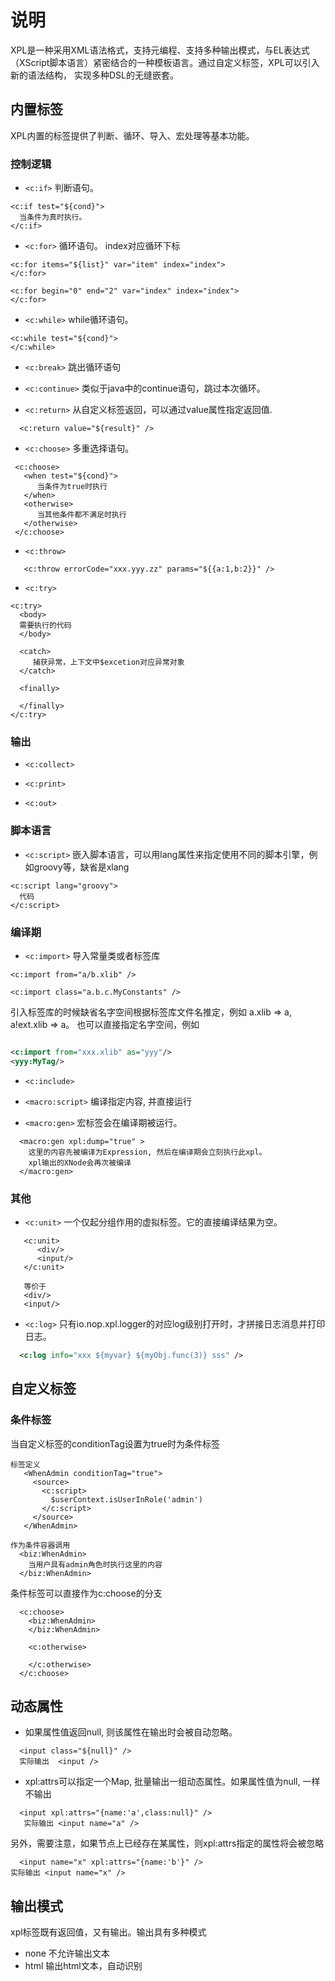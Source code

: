 # 说明

XPL是一种采用XML语法格式，支持元编程、支持多种输出模式，与EL表达式（XScript脚本语言）紧密结合的一种模板语言。通过自定义标签，XPL可以引入新的语法结构，
实现多种DSL的无缝嵌套。

## 内置标签

XPL内置的标签提供了判断、循环、导入、宏处理等基本功能。

### 控制逻辑

* `<c:if>`
  判断语句。

````
<c:if test="${cond}">
  当条件为真时执行。
</c:if>
````   

* `<c:for>`
  循环语句。
  index对应循环下标

````
<c:for items="${list}" var="item" index="index">
</c:for>

<c:for begin="0" end="2" var="index" index="index">
</c:for>
````

* `<c:while>`
  while循环语句。

````
<c:while test="${cond}">
</c:while>
````   

* `<c:break>`
  跳出循环语句

* `<c:continue>`
  类似于java中的continue语句，跳过本次循环。

* `<c:return>`
  从自定义标签返回，可以通过value属性指定返回值.

````
  <c:return value="${result}" />
````

* `<c:choose>`
  多重选择语句。

````
 <c:choose>
   <when test="${cond}">
      当条件为true时执行
   </when>
   <otherwise>
      当其他条件都不满足时执行
   </otherwise>
 </c:choose>
````   

* `<c:throw>`

````
   <c:throw errorCode="xxx.yyy.zz" params="${{a:1,b:2}}" />
````

* `<c:try>`

````
<c:try>
  <body>
  需要执行的代码
  </body>
  
  <catch>
     捕获异常，上下文中$excetion对应异常对象
  </catch>
  
  <finally>
     
  </finally>
</c:try>
````

### 输出

* `<c:collect>`

* `<c:print>`

* `<c:out>`

### 脚本语言

* `<c:script>`
  嵌入脚本语言，可以用lang属性来指定使用不同的脚本引擎，例如groovy等，缺省是xlang

````
<c:script lang="groovy">
  代码
</c:script>
````  

### 编译期

* `<c:import>`
  导入常量类或者标签库

````
<c:import from="a/b.xlib" />

<c:import class="a.b.c.MyConstants" />
````

引入标签库的时候缺省名字空间根据标签库文件名推定，例如 a.xlib => a, a!ext.xlib => a。
也可以直接指定名字空间，例如

````xml

<c:import from="xxx.xlib" as="yyy"/>
<yyy:MyTag/>
````

* `<c:include>`

* `<macro:script>`
  编译指定内容, 并直接运行

* `<macro:gen>`
  宏标签会在编译期被运行。

```
  <macro:gen xpl:dump="true" >
    这里的内容先被编译为Expression, 然后在编译期会立刻执行此xpl。
    xpl输出的XNode会再次被编译
  </macro:gen>
```

### 其他

* `<c:unit>`
  一个仅起分组作用的虚拟标签。它的直接编译结果为空。

````
   <c:unit>
      <div/>
      <input/>
   </c:unit>
   
   等价于
   <div/>
   <input/>
````

* `<c:log>`
  只有io.nop.xpl.logger的对应log级别打开时，才拼接日志消息并打印日志。

```xml
  <c:log info="xxx ${myvar} ${myObj.func(3)} sss" />
```

## 自定义标签

### 条件标签

当自定义标签的conditionTag设置为true时为条件标签

````
标签定义
   <WhenAdmin conditionTag="true">
     <source>
       <c:script>
         $userContext.isUserInRole('admin')
       </c:script>
     </source>
   </WhenAdmin>
   
作为条件容器调用   
  <biz:WhenAdmin>
    当用户具有admin角色时执行这里的内容
  </biz:WhenAdmin>
````

条件标签可以直接作为c:choose的分支

````
  <c:choose>
    <biz:WhenAdmin>
    </biz:WhenAdmin>
    
    <c:otherwise>
      
    </c:otherwise>
  </c:choose>
````

## 动态属性

* 如果属性值返回null, 则该属性在输出时会被自动忽略。

```
  <input class="${null}" />
  实际输出  <input />
```

* xpl:attrs可以指定一个Map, 批量输出一组动态属性。如果属性值为null, 一样不输出

```
  <input xpl:attrs="{name:'a',class:null}" />
   实际输出 <input name="a" />
```

另外，需要注意，如果节点上已经存在某属性，则xpl:attrs指定的属性将会被忽略

```
  <input name="x" xpl:attrs="{name:'b'}" />
实际输出 <input name="x" />
```

## 输出模式

xpl标签既有返回值，又有输出。输出具有多种模式

* none 不允许输出文本
* html 输出html文本，自动识别<script><div>等需要使用完整封闭形式的标签
* xml 输出xml文本，如果xpl:allowUnknownTag为true, 则未识别的所有带名字空间的标签也会被输出
* text 不能输出xml标签，但是可以输出文本内容，而且输出的文本不会进行xml转义
* node 所有输出的内容自动被转化为XNode。

1. 定义标签库时，可以通过在根结点上标记defaultOutputMode来设置本库中标签的缺省输出模式。
2. 也可以在定义每个自定义标签时指定outputMode
3. 在调用标签时，可以通过xpl:outputMode来设置未识别的标签的输出模式。如果自定义标签已经有自己的输出模式，则外部调用时再设置也是无效的。

## xpl专用属性

XPL内置了一些通用属性，所有标签都可以指定这些属性。xpl属性的处理顺序为
xpl:enableNs -->  xpl:disableNs --> xpl:attrs -> xpl:frame -> xpl:decorator
--> xpl:lib --> xpl:outputMode --> xpl:is --> xpl:invert --> xpl:return
--> xpl:if

1. xpl:disableNs/xpl:enableNs
   xpl:disableNs 忽略指定的名字空间，不把它们看作是xpl标签库中的标签
   xpl:enableNs 取消xpl:ignoreNs的作用，恢复识别指定名字空间对应的标签库

```
  <!-- c:if标签不会被解析，而是作为文本被直接输出 -->
  <c:if test="${x}" xpl:ignoreNs="*">
     <!-- 子节点也不会被解析-->
     <my:MyTag>
         <!--  通过xpl:ignoreTag=false恢复对标签的解析 -->
         <c:if test="${xx}" xpl:checkNs="*">
            ...
         </c:if>
     </my:MyTag>
  </c:if>
```

2. xpl:ignoreExpr
   是否识别表达式。如果设置为true，则非自定义标签中用到的EL表达式将被作为文本直接输出。

````
<div xpl:ignoreExpr="true">
  ${这个表达式不会被解析}
</div>
````

3. xpl:is
   可以改变识别的xpl标签名

```
<div xpl:is="my:MyTag">
</div>
等价于
<my:MyTag>
</my:MyTag>
```

4. xpl:if
   控制标签是否运行，相当于简化c:if调用

```
  <div xpl:if="selectors.contains('a')">
  </div>
  
  <!-- 如果使用编译期表达式，xpl引擎内部会实现自动优化 -->
  <div xpl:if="#{myVar}">
  </div>
```

5. xpl:skipIf
   如果为true, 则跳过本层标签，直接编译标签的body。相当于是控制跳过嵌套的层次

```
  <my:MyTag xpl:skipIf="true">
     <body/>
  </my:MyTag>
  
  等价于
   <body/>
```

6. xpl:allowUnknownTag
   是否允许未识别的带名字空间的标签。缺省为false, 当带名字空间的标签不能被识别为自定义标签时，会抛出异常。

7. xpl:outputMode
   设置xpl编译器的输出模式。注意，在c:macro和x:extends运行期间，缺省设置了xpl:outputMode=node

8. xpl:lib
   在局部范围内引入标签库。当超出标签范围后，引入的标签库不可见。

````
 <my:MyTag xpl:lib="my.xlib" />
 
 <!-- xpl:lib引入的标签库仅对当前节点有效，对这里的节点不可见，因此编译时会报错 -->
 <my:MyTag />
````

9. xpl:return
   执行完标签后将把返回值设置为指定变量

```
  <my:MyTag  xpl:return="x">
    此标签的执行结果被保存到变量x。相当于 let x = #[my:MyTag()]
  </my:MyTag>
```

10. xpl:invert
    对于返回boolean值的自定义标签，xpl:invert表示对返回值取反。

```
  <biz:WhenAdmin>
    当具有admin角色的时候执行这里的内容
  </biz:WhenAdmin>
  
  <biz:WhenAdmin xpl:invert="true">
     当【不具有】admin角色的时候执行这里的内容
  </biz:WhenAdmin>
```

## 装饰器decorator

任何标签都支持名为`<xpl:decorator>`的装饰子节点, 它可以将嵌套结构变换为线性结构。

```
<div>
 <xpl:decorator>
   <test:MyTag a="1" />
   <test:MyTag2>
      <xpl:decorated/>
      <child/>
   </test:MyTag2>
 </xpl:decorator>
 
 content
</div>

等价于
<test:MyTag a="1">
  <test:MyTag2>
     <div >
      content
     </div>
     <child/>
  </test:MyTag2>
</test:MyTag>
```